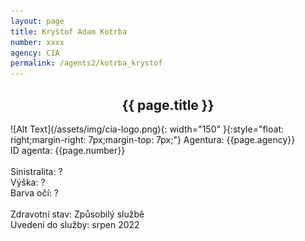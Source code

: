```yaml
---
layout: page
title: Kryštof Adam Kotrba
number: xxxx
agency: CIA
permalink: /agents2/kotrba_krystof
---
```


<center><h2>{{ page.title }}</h2></center>
![Alt Text](/assets/img/cia-logo.png){: width="150" }{:style="float: right;margin-right: 7px;margin-top: 7px;"}
Agentura: {{page.agency}}
<br>
ID agenta: {{page.number}}
<br>
<br>
Sinistralita: ?
<br>
Výška: ?
<br>
Barva očí: ?
<br>
<br>
Zdravotní stav: Způsobilý službě
<br>
Uvedení do služby: srpen 2022